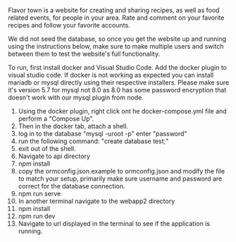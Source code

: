 Flavor town is a website for creating and sharing recipes, as well as food related events, for people in your area. Rate and comment on your favorite recipes and follow your favorite accounts.


We did not seed the database, so once you get the website up and running using the instructions below, make sure to make multiple users and switch between them to test the website's full functionality.


To run, first install docker and Visual Studio Code. Add the docker plugin to visual studio code. If docker is not working as expected you can install mariadb or mysql directly using their respective installers. Please make sure it's version 5.7 for mysql not 8.0 as 8.0 has some password encryption that doesn't work with our mysql plugin from node. 

1. Using the docker plugin, right click ont he docker-compose.yml file and perform a "Compose Up".
2. Then in the docker tab, attach a shell. 
3. log in to the database "mysql -uroot -p" enter "password"
4. run the following command: "create database test;"
5. exit out of the shell. 
6. Navigate to api directory
7. npm install
8. copy the ormconfig.json.example to ormconfig.json and modify the file to match your setup, primarily make sure username and password are correct for the database connection. 
9. npm run serve
10. In another terminal navigate to the webapp2 directory
11. npm install
12. npm run dev
13. Navigate to url displayed in the terminal to see if the application is running. 

